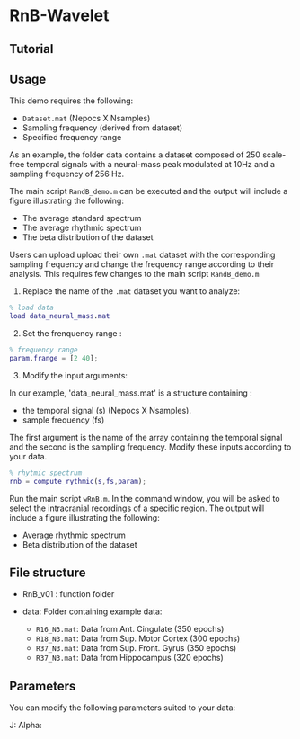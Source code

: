 
# RnB-Wavelet 

## Tutorial

## Usage
This demo requires the following:
- `Dataset.mat` (Nepocs X Nsamples)
- Sampling frequency (derived from dataset)
- Specified frequency range 

As an example, the folder data contains a dataset composed of 250 scale-free temporal signals with a neural-mass peak modulated at 10Hz and a sampling frequency of 256 Hz.

The main script `RandB_demo.m` can be executed and the output will include a figure illustrating the following:
- The average standard spectrum
- The average rhythmic spectrum
- The beta distribution of the dataset

Users can upload upload their own `.mat` dataset with the corresponding sampling frequency and change the frequency range according to their analysis.
This requires few changes to the main script `RandB_demo.m`

1) Replace the name of the `.mat` dataset you want to analyze:

```matlab
% load data
load data_neural_mass.mat
```
2) Set the frenquency range :
```matlab
% frequency range 
param.frange = [2 40];
```
3) Modify the input arguments:

In our example, 'data_neural_mass.mat' is a structure containing :
- the temporal signal (s) (Nepocs X Nsamples).
- sample frequency (fs)

The first argument is the name of the array containing the temporal signal and the second is the sampling frequency. 
Modify these inputs according to your data. 

```matlab
% rhytmic spectrum
rnb = compute_rythmic(s,fs,param);
```






Run the main script ` wRnB.m `. In the command window, you will be asked to select the intracranial recordings of a specific region. The output will include a figure illustrating the following:

- Average rhythmic spectrum
- Beta distribution of the dataset

 
## File structure

- RnB_v01 : function folder 

- data: Folder containing  example data:
   - `R16_N3.mat`: Data from Ant. Cingulate (350 epochs)
   - `R18_N3.mat`: Data from Sup. Motor Cortex (300 epochs)
   - `R37_N3.mat`: Data from Sup. Front. Gyrus (350 epochs)
   - `R37_N3.mat`: Data from Hippocampus (320 epochs)
   
  
## Parameters

You can modify the following parameters suited to your data:

J: 
Alpha:
 


